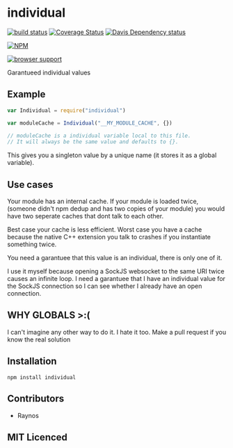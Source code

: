 # individual

[![build status][build-png]][build] [![Coverage Status][cover-png]][cover] [![Davis Dependency status][dep-png]][dep]

[![NPM][npm-png]][npm]

[![browser support][test-png]][test]

Garantueed individual values

## Example

```js
var Individual = require("individual")

var moduleCache = Individual("__MY_MODULE_CACHE", {})

// moduleCache is a individual variable local to this file.
// It will always be the same value and defaults to {}.
```

This gives you a singleton value by a unique name (it stores it
as a global variable).

## Use cases

Your module has an internal cache. If your module is loaded
    twice, (someone didn't npm dedup and has two copies of your
    module) you would have two seperate caches that dont talk
    to each other.

Best case your cache is less efficient. Worst case you have a
    cache because the native C++ extension you talk to crashes
    if you instantiate something twice.

You need a garantuee that this value is an individual, there is
    only one of it.

I use it myself because opening a SockJS websocket to the same
    URI twice causes an infinite loop. I need a garantuee that
    I have an individual value for the SockJS connection so I
    can see whether I already have an open connection.

## WHY GLOBALS >:(

I can't imagine any other way to do it. I hate it too. Make a
    pull request if you know the real solution

## Installation

`npm install individual`

## Contributors

 - Raynos

## MIT Licenced

  [build-png]: https://secure.travis-ci.org/Raynos/individual.png
  [build]: https://travis-ci.org/Raynos/individual
  [cover-png]: https://coveralls.io/repos/Raynos/individual/badge.png
  [cover]: https://coveralls.io/r/Raynos/individual
  [dep-png]: https://david-dm.org/Raynos/individual.png
  [dep]: https://david-dm.org/Raynos/individual
  [test-png]: https://ci.testling.com/Raynos/individual.png
  [test]: https://ci.testling.com/Raynos/individual
  [npm-png]: https://nodei.co/npm/individual.png?stars&downloads
  [npm]: https://nodei.co/npm/individual

